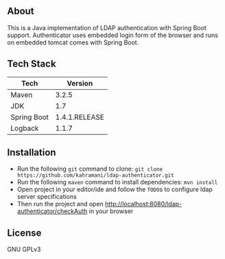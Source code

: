 ## About
This is a Java implementation of LDAP authentication with Spring Boot support. Authenticator uses embedded login form of the browser and runs on embedded tomcat comes with Spring Boot.

## Tech Stack
Tech|Version
---|---
Maven|3.2.5
JDK|1.7
Spring Boot|1.4.1.RELEASE
Logback|1.1.7  

## Installation
* Run the following `git` command to clone: `git clone https://github.com/kahramani/ldap-authenticator.git`
* Run the following `maven` command to install dependencies: `mvn install`
* Open project in your editor/ide and follow the `TODO`s to configure ldap server specifications
* Then run the project and open [http://localhost:8080/ldap-authenticator/checkAuth](http://localhost:8080/ldap-authenticator/checkAuth "localhost") in your browser

## License
GNU GPLv3
